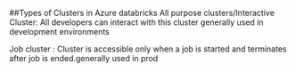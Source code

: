 






##Types of Clusters in Azure databricks
All purpose clusters/Interactive Cluster:
All developers can interact with this cluster generally used in development environments

Job cluster :
Cluster is accessible only when a job is started and terminates after job is ended.generally used in prod

